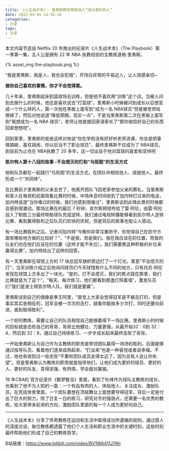 ```yaml
---
title: 《人生战术本》- 里弗斯教练帮助他人“成为更好的人”
date: 2022-04-05 14:36:16
categories: 
- 分享
tags: 
- 分享
---
```



本文内容节选自 Netflix 20 年推出的纪录片《人生战术本》（The Playbook）第一季第一集，主人公是拥有 22 年 NBA 执教经验的主教练道格·里弗斯。

<!-- more -->

{% asset_img the-playbook.png %}

“我是里弗斯，我是人，我也会犯错”，开场白非常的平易近人，让人倍感亲切~

**做你自己喜欢的事情，你才不会觉得累。**

几十年来，里弗斯起床到篮球场去训练，但是他不喜欢用“训练”这个词，当被人问到去做什么的时候，他总是喜欢说去“打篮球”。里弗斯小时候被问到成长以后想变成一个什么样的人，第一次他在黑板上面写到“成为一名 NBA球员”但是被老师给擦掉了，然后对他说道“降低预期，现实一点”，于是当里弗斯第二次在黑板上面写到“我想成为一名 NBA 球员”，老师让他直接回家请家长了“那你收拾好自己的东西回家想想吧”。

回到家里，里弗斯的爸爸这样对他说“你在学校没有好好听老师讲课，你总是把事情搞砸、喜欢胡闹，你以后当不了职业球员”，最终里弗斯不仅成为了 NBA球员，到目前为止也在 NBA执教了 20 多年，这一切出自于他对篮球的喜爱和坚持吧

**凯尔特人第十八冠的故事 -不会熄灭的灯和“乌班图”的生活方式**

他和队员都在一起践行“乌班图”的生活方式，在团队中相信他人、成就他人，最终形成一个“共同体”。

在比赛前夕里弗斯的父亲去世了，他离开团队飞回老家参加父亲的葬礼，当里弗斯和家人在电视机前面观看比赛的时候，中场休息时间收到了加内特打过来的电话，加内特说道“当你难过的时候，我们也感到很难过”，里弗斯谈到此情此景的时候都会感到很激动。那场比赛在的最后 7 秒钟，皮尔斯把球传给了雷·阿伦，由雷·阿伦投入了制胜三分最终帮助球队完成逆转，我们通过电视转播能够看到凯尔特人逆转比赛、看到赢得胜利之后队员们欢快的庆祝，但是背后的故事也挺让人感动。

有一场比赛胜利之后，记者问加内特“今晚你非常注重防守，你觉得自己在防守方面有哪些地方做的比较好？”，“不是我，而是我们。我在我应该在的位置，而我的队友们也在他们应该在的位置（这样才能不失位）。我们需要靠这种积极的补位来赢得比赛”，加内特给出了这样的回答。

有一天里弗斯在球馆上方的 17 块总冠军旗帜旁边打了一个灯光，寓意“不会熄灭的灯”，当天训练介绍之后他询问球员们今天球馆有什么不同的地方，只有托尼·阿伦发现在球馆上方多出了一块光。“是的，灯不会熄灭，我们的焦点就在那里，我们比赛就是为了这个”，“每天、每次练习，他们都看到那盏灯照着墙”，激发队员们“我们是波士顿凯尔特人队，我们就是要赢”。


里弗斯谈到自己的偶像是拳王阿里，“直觉上大家会觉得冠军是不被击打的，但是事实其实是相反的，冠军会被一次次的击打，就看你能挨多少次打，同时还要向前进，直到取得胜利”。



一个好的教练，需要让自己的队员相信自己能够赢得下一场比赛。里弗斯小的时候的目标就是击败自己的哥哥，哥哥比他健壮、力量更强，从最开始32：0到 32：4，然后到 32：8，通过自己持续练习、一步步成长起来最终击败了哥哥。



一开始里弗斯认为自己作为主教练的职责是带领团队赢得一场场的胜利，后面能够通过指导队员、看着他们逐渐成熟起来、“打出来”也是一种喜悦或者说幸福。不过，他也有收到过一些忠告“不要和团队成员走得太近了，因为总有人会让你失望”。但是里弗斯认为教练的职责就是指导他们，让他们成为更好的球员、更好的人、更好的队友、变得坚强、有热情，学会面对赢输。


19 年CBA的 官方纪录片《敢梦敢当》里面，看到了杜峰作为球队主教练的成长，也看到了他不为人知的一面：一个有血有肉的人、体贴他人、关注成长、激励队员。在竞技体育里面，一个团队要想在顶级舞台上面想要夺得冠军，背后一定是付出了巨大的努力，除了日复一日的练习，研究对手的强弱点，还需要一名优秀的教练，给大家带来前进的方向，激励团队里面的每一个人成为更好的自己。 

------

《人生战术本》分享了传奇教练在运动和生活中取得成功所遵循的规则。通过感人的深度访谈，每位教练都透露了他们个人生活和职业生涯中的关键时刻，这些时刻最终帮助他们形成了自己的教练哲学。

B站链接：https://www.bilibili.com/video/BV1WA411J76h
